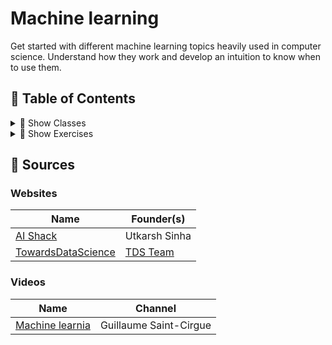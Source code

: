 # Machine learning

Get started with different machine learning topics heavily used in computer science. Understand how they work and develop an intuition to know when to use them.

## 🚩 Table of Contents

<details><summary>🧩 Show Classes</summary>
<p>

*(🏗️ : Not started | 📝 : Started | ✔️ : Written )*

* Clustering
  * [K-Means ✔️](https://nbviewer.jupyter.org/github/learn-computer-graphics/machine-learning/blob/master/classes/K-Means/K-Means.ipynb)
  * [Mean-Shift 🏗️](https://nbviewer.jupyter.org/github/learn-computer-graphics/machine-learning/blob/master/classes/Mean-Shift/Mean-Shift.ipynb)
  * [DBSCAN 🏗️](https://nbviewer.jupyter.org/github/learn-computer-graphics/machine-learning/blob/master/classes/DBSCAN/DBSCAN.ipynb)
  * [Expectation–Maximization (EM) using Gaussian Mixture Models (GMM) 🏗️](https://nbviewer.jupyter.org/github/learn-computer-graphics/machine-learning/blob/master/classes/EM-GMM/EM-GMM.ipynb)
  * [Agglomerative Hierarchical 🏗️](https://nbviewer.jupyter.org/github/learn-computer-graphics/machine-learning/blob/master/classes/Agglomerative-Hierarchical/Agglomerative-Hierarchical.ipynb)

* Classification


* Regression
  * [Linear 📝](https://nbviewer.jupyter.org/github/learn-computer-graphics/machine-learning/blob/master/classes/Linear-Regression/Linear-Regression.ipynb)


</p>
</details>

<details><summary>🎯 Show Exercises</summary>
<p>

TODO

</p>
</details>

## 📖 Sources

### Websites

| Name | Founder(s)
| --- | --- |
| [AI Shack](https://aishack.in/tutorials/) | Utkarsh Sinha |
| [TowardsDataScience](https://towardsdatascience.com/machine-learning/home) | [TDS Team](https://towardsdatascience.com/our-team-c2c8e712c971)

### Videos

| Name | Channel |
| --- | --- |
| [Machine learnia](https://www.youtube.com/channel/UCmpptkXu8iIFe6kfDK5o7VQ) |  Guillaume Saint-Cirgue |
